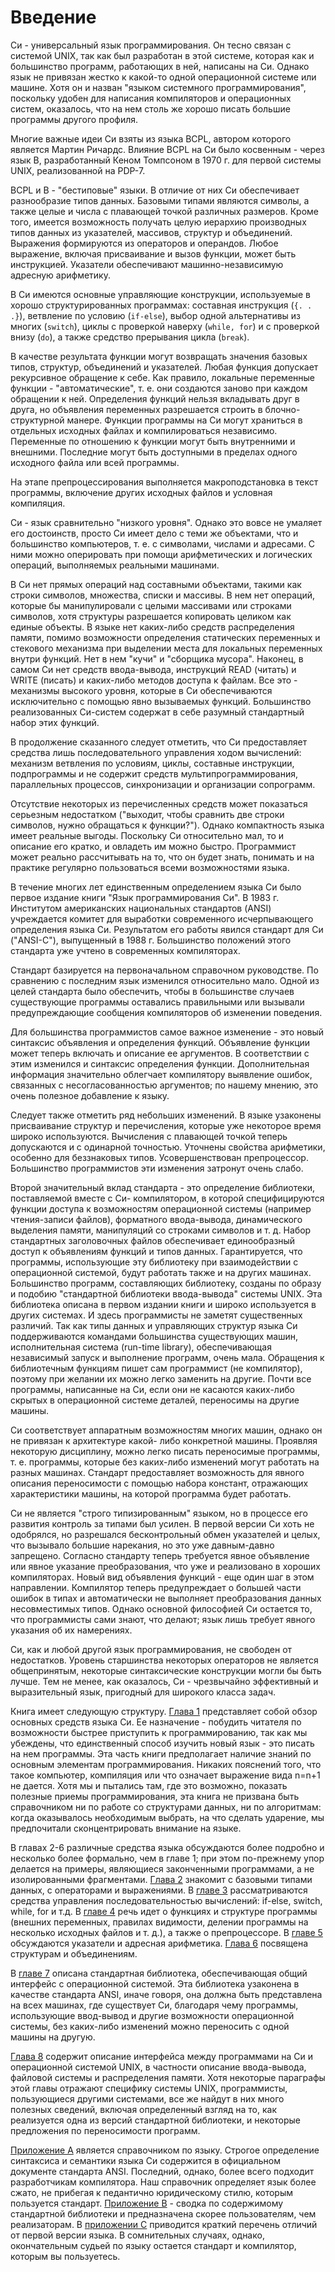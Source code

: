 # Введение

Си - универсальный язык программирования. Он тесно связан с системой UNIX, так как был разработан в этой системе, которая как и большинство программ, работающих в ней, написаны на Си. Однако язык не привязан жестко к какой-то одной операционной системе или машине. Хотя он и назван "языком системного программирования", поскольку удобен для написания компиляторов и операционных систем, оказалось, что на нем столь же хорошо писать большие программы другого профиля.

Многие важные идеи Си взяты из языка BCPL, автором которого является Мартин Ричардс. Влияние BCPL на Си было косвенным - через язык B, разработанный Кеном Томпсоном в 1970 г. для первой системы UNIX, реализованной на PDP-7.

BCPL и B - "бестиповые" языки. В отличие от них Си обеспечивает разнообразие типов данных. Базовыми типами являются символы, а также целые и числа с плавающей точкой различных размеров. Кроме того, имеется возможность получать целую иерархию производных типов данных из указателей, массивов, структур и объединений. Выражения формируются из операторов и операндов. Любое выражение, включая присваивание и вызов функции, может быть инструкцией. Указатели обеспечивают машинно-независимую адресную арифметику.

В Си имеются основные управляющие конструкции, используемые в хорошо структурированных программах: составная инструкция (`{. . .}`), ветвление по условию (`if-else`), выбор одной альтернативы из многих (`switch`), циклы с проверкой наверху (`while, for`) и с проверкой внизу (`do`), а также средство прерывания цикла (`break`).

В качестве результата функции могут возвращать значения базовых типов, структур, объединений и указателей. Любая функция допускает рекурсивное обращение к себе. Как правило, локальные переменные функции - "автоматические", т. е. они создаются заново при каждом обращении к ней. Определения функций нельзя вкладывать друг в друга, но объявления переменных разрешается строить в блочно-структурной манере. Функции программы на Си могут храниться в отдельных исходных файлах и компилироваться независимо. Переменные по отношению к функции могут быть внутренними и внешними. Последние могут быть доступными в пределах одного исходного файла или всей программы.

На этапе препроцессирования выполняется макроподстановка в текст программы, включение других исходных файлов и условная компиляция.

Си - язык сравнительно "низкого уровня". Однако это вовсе не умаляет его достоинств, просто Си имеет дело с теми же объектами, что и большинство компьютеров, т. е. с символами, числами и адресами. С ними можно оперировать при помощи арифметических и логических операций, выполняемых реальными машинами.

В Си нет прямых операций над составными объектами, такими как строки символов, множества, списки и массивы. В нем нет операций, которые бы манипулировали с целыми массивами или строками символов, хотя структуры разрешается копировать целиком как единые объекты. В языке нет каких-либо средств распределения памяти, помимо возможности определения статических переменных и стекового механизма при выделении места для локальных переменных внутри функций. Нет в нем "кучи" и "сборщика мусора". Наконец, в самом Си нет средств ввода-вывода, инструкций READ (читать) и WRITE (писать) и каких-либо методов доступа к файлам. Все это - механизмы высокого уровня, которые в Си обеспечиваются исключительно с помощью явно вызываемых функций. Большинство реализованных Си-систем содержат в себе разумный стандартный набор этих функций.

В продолжение сказанного следует отметить, что Си предоставляет средства лишь последовательного управления ходом вычислений: механизм ветвления по условиям, циклы, составные инструкции, подпрограммы и не содержит средств мультипрограммирования, параллельных процессов, синхронизации и организации сопрограмм.

Отсутствие некоторых из перечисленных средств может показаться серьезным недостатком ("выходит, чтобы сравнить две строки символов, нужно обращаться к функции?"). Однако компактность языка имеет реальные выгоды. Поскольку Си относительно мал, то и описание его кратко, и овладеть им можно быстро. Программист может реально рассчитывать на то, что он будет знать, понимать и на практике регулярно пользоваться всеми возможностями языка.

В течение многих лет единственным определением языка Си было первое издание книги "Язык программирования Си". В 1983 г. Институтом американских национальных стандартов (ANSI) учреждается комитет для выработки современного исчерпывающего определения языка Си. Результатом его работы явился стандарт для Си ("ANSI-C"), выпущенный в 1988 г. Большинство положений этого стандарта уже учтено в современных компиляторах.

Стандарт базируется на первоначальном справочном руководстве. По сравнению с последним язык изменился относительно мало. Одной из целей стандарта было обеспечить, чтобы в большинстве случаев существующие программы оставались правильными или вызывали предупреждающие сообщения компиляторов об изменении поведения.

Для большинства программистов самое важное изменение - это новый синтаксис объявления и определения функций. Объявление функции может теперь включать и описание ее аргументов. В соответствии с этим изменился и синтаксис определения функции. Дополнительная информация значительно облегчает компилятору выявление ошибок, связанных с несогласованностью аргументов; по нашему мнению, это очень полезное добавление к языку.

Следует также отметить ряд небольших изменений. В языке узаконены присваивание структур и перечисления, которые уже некоторое время широко используются. Вычисления с плавающей точкой теперь допускаются и с одинарной точностью. Уточнены свойства арифметики, особенно для беззнаковых типов. Усовершенствован препроцессор. Большинство программистов эти изменения затронут очень слабо.

Второй значительный вклад стандарта - это определение библиотеки, поставляемой вместе с Си- компилятором, в которой специфицируются функции доступа к возможностям операционной системы (например чтения-записи файлов), форматного ввода-вывода, динамического выделения памяти, манипуляций со строками символов и т. д. Набор стандартных заголовочных файлов обеспечивает единообразный доступ к объявлениям функций и типов данных. Гарантируется, что программы, использующие эту библиотеку при взаимодействии с операционной системой, будут работать также и на других машинах. Большинство программ, составляющих библиотеку, созданы по образу и подобию "стандартной библиотеки ввода-вывода" системы UNIX. Эта библиотека описана в первом издании книги и широко используется в других системах. И здесь программисты не заметят существенных различий. Так как типы данных и управляющих структур языка Си поддерживаются командами большинства существующих машин, исполнительная система (run-time library), обеспечивающая независимый запуск и выполнение программ, очень мала. Обращения к библиотечным функциям пишет сам программист (не компилятор), поэтому при желании их можно легко заменить на другие. Почти все программы, написанные на Си, если они не касаются каких-либо скрытых в операционной системе деталей, переносимы на другие машины.

Си соответствует аппаратным возможностям многих машин, однако он не привязан к архитектуре какой- либо конкретной машины. Проявляя некоторую дисциплину, можно легко писать переносимые программы, т. е. программы, которые без каких-либо изменений могут работать на разных машинах. Стандарт предоставляет возможность для явного описания переносимости с помощью набора констант, отражающих характеристики машины, на которой программа будет работать.

Си не является "строго типизированным" языком, но в процессе его развития контроль за типами был усилен. В первой версии Си хоть не одобрялся, но разрешался бесконтрольный обмен указателей и целых, что вызывало большие нарекания, но это уже давным-давно запрещено. Согласно стандарту теперь требуется явное объявление или явное указание преобразования, что уже и реализовано в хороших компиляторах. Новый вид объявления функций - еще один шаг в этом направлении. Компилятор теперь предупреждает о большей части ошибок в типах и автоматически не выполняет преобразования данных несовместимых типов. Однако основной философией Си остается то, что программисты сами знают, что делают; язык лишь требует явного указания об их намерениях.

Си, как и любой другой язык программирования, не свободен от недостатков. Уровень старшинства некоторых операторов не является общепринятым, некоторые синтаксические конструкции могли бы быть лучше. Тем не менее, как оказалось, Си - чрезвычайно эффективный и выразительный язык, пригодный для широкого класса задач.

Книга имеет следующую структуру. [Глава 1](c1.md) представляет собой обзор основных средств языка Си. Ее назначение - побудить читателя по возможности быстрее приступить к программированию, так как мы убеждены, что единственный способ изучить новый язык - это писать на нем программы. Эта часть книги предполагает наличие знаний по основным элементам программирования. Никаких пояснений того, что такое компьютер, компиляция или что означает выражение вида n=n+1 не дается. Хотя мы и пытались там, где это возможно, показать полезные приемы программирования, эта книга не призвана быть справочником ни по работе со структурами данных, ни по алгоритмам: когда оказывалось необходимым выбрать, на что сделать ударение, мы предпочитали сконцентрировать внимание на языке.

В главах 2-6 различные средства языка обсуждаются более подробно и несколько более формально, чем в главе 1; при этом по-прежнему упор делается на примеры, являющиеся законченными программами, а не изолированными фрагментами. [Глава 2](c2.md) знакомит с базовыми типами данных, с операторами и выражениями. В [главе 3](c3.md) рассматриваются средства управления последовательностью вычислений: if-else, switch, while, for и т.д. В [главе 4](c4.md) речь идет о функциях и структуре программы (внешних переменных, правилах видимости, делении программы на несколько исходных файлов и т. д.), а также о препроцессоре. В [главе 5](c5.md) обсуждаются указатели и адресная арифметика. [Глава 6](c6.md) посвящена структурам и объединениям.

В [главе 7](c7.md) описана стандартная библиотека, обеспечивающая общий интерфейс с операционной системой. Эта библиотека узаконена в качестве стандарта ANSI, иначе говоря, она должна быть представлена на всех машинах, где существует Си, благодаря чему программы, использующие ввод-вывод и другие возможности операционной системы, без каких-либо изменений можно переносить с одной машины на другую.

[Глава 8](c8.md) содержит описание интерфейса между программами на Си и операционной системой UNIX, в частности описание ввода-вывода, файловой системы и распределения памяти. Хотя некоторые параграфы этой главы отражают специфику системы UNIX, программисты, пользующиеся другими системами, все же найдут в них много полезных сведений, включая определенный взгляд на то, как реализуется одна из версий стандартной библиотеки, и некоторые предложения по переносимости программ.

[Приложение A](appendix_a.md) является справочником по языку. Строгое определение синтаксиса и семантики языка Си содержится в официальном документе стандарта ANSI. Последний, однако, более всего подходит разработчикам компилятора. Наш справочник определяет язык более сжато, не прибегая к педантично юридическому стилю, которым пользуется стандарт. [Приложение B](appendix_b.md) - сводка по содержимому стандартной библиотеки и предназначена скорее пользователям, чем реализаторам. В [приложении C](appendix_c.md) приводится краткий перечень отличий от первой версии языка. В сомнительных случаях, однако, окончательным судьей по языку остается стандарт и компилятор, которым вы пользуетесь.